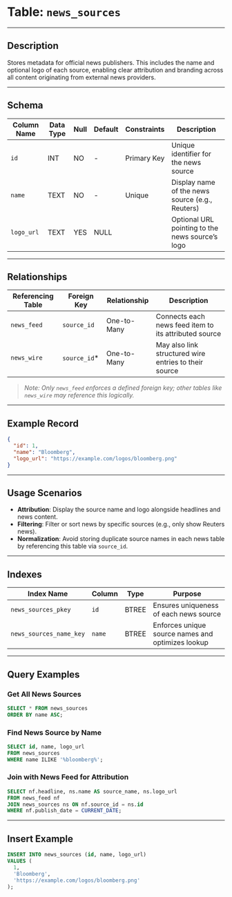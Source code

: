 # Table: `news_sources`

---

## Description

Stores metadata for official news publishers. This includes the name and optional logo of each source, enabling clear attribution and branding across all content originating from external news providers.

---

## Schema

| Column Name | Data Type | Null | Default | Constraints | Description                                     |
| ----------- | --------- | ---- | ------- | ----------- | ----------------------------------------------- |
| `id`        | INT       | NO   | -       | Primary Key | Unique identifier for the news source           |
| `name`      | TEXT      | NO   | -       | Unique      | Display name of the news source (e.g., Reuters) |
| `logo_url`  | TEXT      | YES  | NULL    |             | Optional URL pointing to the news source’s logo |

---

## Relationships

| Referencing Table | Foreign Key   | Relationship | Description                                           |
| ----------------- | ------------- | ------------ | ----------------------------------------------------- |
| `news_feed`       | `source_id`   | One-to-Many  | Connects each news feed item to its attributed source |
| `news_wire`       | `source_id`\* | One-to-Many  | May also link structured wire entries to their source |

> *Note: Only `news_feed` enforces a defined foreign key; other tables like `news_wire` may reference this logically.*

---

## Example Record

```json
{
  "id": 1,
  "name": "Bloomberg",
  "logo_url": "https://example.com/logos/bloomberg.png"
}
```

---

## Usage Scenarios

* **Attribution**: Display the source name and logo alongside headlines and news content.
* **Filtering**: Filter or sort news by specific sources (e.g., only show Reuters news).
* **Normalization**: Avoid storing duplicate source names in each news table by referencing this table via `source_id`.

---

## Indexes

| Index Name              | Column | Type  | Purpose                                           |
| ----------------------- | ------ | ----- | ------------------------------------------------- |
| `news_sources_pkey`     | `id`   | BTREE | Ensures uniqueness of each news source            |
| `news_sources_name_key` | `name` | BTREE | Enforces unique source names and optimizes lookup |

---

## Query Examples

### Get All News Sources

```sql
SELECT * FROM news_sources
ORDER BY name ASC;
```

### Find News Source by Name

```sql
SELECT id, name, logo_url
FROM news_sources
WHERE name ILIKE '%bloomberg%';
```

### Join with News Feed for Attribution

```sql
SELECT nf.headline, ns.name AS source_name, ns.logo_url
FROM news_feed nf
JOIN news_sources ns ON nf.source_id = ns.id
WHERE nf.publish_date = CURRENT_DATE;
```

---

## Insert Example

```sql
INSERT INTO news_sources (id, name, logo_url)
VALUES (
  1,
  'Bloomberg',
  'https://example.com/logos/bloomberg.png'
);
```